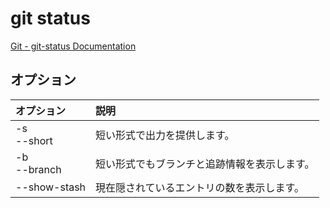 # git status

[Git - git-status Documentation](https://git-scm.com/docs/git-status)

## オプション

|オプション|説明|
|:--|:--|
|-s<br>--short|短い形式で出力を提供します。|
|-b<br>--branch|短い形式でもブランチと追跡情報を表示します。|
|--show-stash|現在隠されているエントリの数を表示します。|
